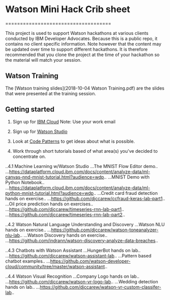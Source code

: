 # Watson Mini Hack Crib sheet
====================================

This project is used to support  Watson hackathons at various clients conducted by IBM Developer Advocates. Because this is a public repo, it contains no client specific information. Note however that  the content may be updated over time to support different hackathons. It is  therefore recommended that you clone  the project at the time of your hackathon so the material will match  your session.


## Watson Training

The [Watson training slides](2018-10-04 Watson Training.pdf) are the slides that were presented at the training session.


## Getting started


1. Sign up for [IBM Cloud](https://www.ibm.com/cloud/)
Note: Use your work email

2. Sign up for [Watson Studio](https://dataplatform.cloud.ibm.com/)

3. Look at [Code Patterns](https://developer.ibm.com/patterns/) to get ideas about what is possible.

4. Work through short tutorials based of what area(s) you've decided to concentrate on.

 ..4.1 Machine Learning w/Watson Studio
 ...The MNIST Flow Editor demo..
...https://dataplatform.cloud.ibm.com/docs/content/analyze-data/ml-canvas-nnd-mnist-tutorial.html?audience=wdp..
...MNIST Demo with Python Notebook..
...https://dataplatform.cloud.ibm.com/docs/content/analyze-data/ml-python-mnist-tutorial.html?audience=wdp..
...Credit card fraud detection hands on exercise..
...https://github.com/djccarew/ccfraud-keras-lab-part1..
...Oil price prediction hands on exercises..
...https://github.com/djccarew/timeseries-rnn-lab-part1..
...https://github.com/djccarew/timeseries-rnn-lab-part2..

..4.2 Watson Natural Language Understanding and Discovery
...Watson NLU hands on exercise..
...https://github.com/djccarew/watson-toneanalyzer-nlu-lab..
...Watson Discovery hands on exercise..
...https://github.com/indrann/watson-discovery-analyze-data-breaches..

..4.3 Chatbots with Watson Assistant
...HungerBot hands on lab..
...https://github.com/djccarew/watson-assistant-lab..
...Pattern based chatbot examples..
...https://github.com/watson-developer-cloud/community/tree/master/watson-assistant..

..4.4 Watson Visual Recognition
...Company Logo hands on lab..
...https://github.com/djccarew/watson-vr-logo-lab..
...Wedding detection hands on lab..
...https://github.com/djccarew/watson-vr-custom-classifer-lab..
